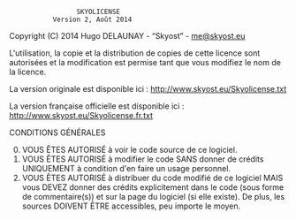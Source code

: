                      SKYOLICENSE
               Version 2, Août 2014

 Copyright (C) 2014 Hugo DELAUNAY - “Skyost” - me@skyost.eu

L'utilisation, la copie et la distribution de copies de cette
licence sont autorisées et la modification est permise tant que
vous modifiez le nom de la licence.

La version originale est disponible ici :
http://www.skyost.eu/Skyolicense.txt

La version française officielle est disponible ici :
http://www.skyost.eu/Skyolicense.fr.txt

CONDITIONS GÉNÉRALES

0. VOUS ÊTES AUTORISÉ à voir le code source de ce logiciel.
1. VOUS ÊTES AUTORISÉ à modifier le code SANS donner de crédits UNIQUEMENT à
   condition d'en faire un usage personnel.
2. VOUS ÊTES AUTORISÉ à distribuer du code modifié de ce logiciel MAIS
   vous DEVEZ donner des crédits explicitement dans le code (sous forme
   de commentaire(s)) et sur la page du logiciel (si elle existe).
   De plus, les sources DOIVENT ÊTRE accessibles, peu importe le moyen.
